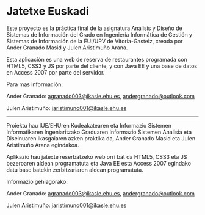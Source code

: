 Jatetxe Euskadi
==============

Este proyecto es la práctica final de la asignatura Análisis y Diseño de Sistemas de Información del Grado en Ingeniería Informática de Gestión y Sistemas de Información de la EUI/UPV de Vitoria-Gasteiz, creada por Ander Granado Masid y Julen Aristimuño Arana.

Esta aplicación es una web de reserva de restaurantes programada con HTML5, CSS3 y JS por parte del cliente, y con Java EE y una base de datos en Access 2007 por parte del servidor.

Para mas información:

Ander Granado: agranado003@ikasle.ehu.es, andergranado@outlook.com

Julen Aristimuño: jaristimuno001@ikasle.ehu.es

-----------

Proiektu hau IUE/EHUren Kudeakatearen eta Informazio Sistemen Informatikaren Ingeniaritzako Graduaren Informazio Sistemen Analisia eta Diseinuaren ikasgaiaren azken praktika da, Ander Granado Masid eta Julen Aristimuño Arana egindakoa.

Aplikazio hau jatexte reserbatzeko web orri bat da HTML5, CSS3 eta JS bezeroaren aldean programatuta eta Java EE esta Access 2007 egindako datu base batekin zerbitzariaren aldean programatuta.

Informazio gehiagorako:

Ander Granado: agranado003@ikasle.ehu.es, andergranado@outlook.com

Julen Aristimuño: jaristimuno001@ikasle.ehu.es
